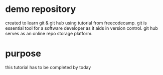 # demo repository 
created to learn git & git hub using tutorial from freecodecamp.
git is essential tool for a software developer as it aids in version control.
git hub serves as an online repo storage platform.

# purpose
this tutorial has to be completed by today
